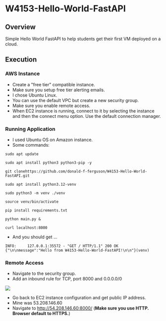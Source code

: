 # W4153-Hello-World-FastAPI

## Overview

Simple Hello World FastAPI to help students get their first VM deployed on a cloud.

## Execution

### AWS Instance

- Create a "free tier" compatible instance.
- Make sure you setup free tier alerting emails.
- I chose Ubuntu Linux.
- You can use the default VPC but create a new security group.
- Make sure you enable remote access.
- When EC2 instance is running, connect to it by selecting the instance and then
the connect menu option. Use the default connection manager.

### Running Application

- I used Ubuntu OS on Amazon instance.
- Some commands:
```
sudo apt update

sudo apt install python3 python3-pip -y

git clonehttps://github.com/donald-f-ferguson/W4153-Hello-World-FastAPI.git

sudo apt install python3.12-venv

sudo python3 -m venv ./venv

source venv/bin/activate

pip install requirements.txt

python main.py &

curl localhost:8000

```
- And you should get ...
```
INFO:     127.0.0.1:35572 - "GET / HTTP/1.1" 200 OK
{"\n\nmessage":"Hello from W4153-Hello-World-FastAPI!\n\n"}(venv)
```

### Remote Access

- Navigate to the security group.
- Add an inbound rule for TCP, port 8000 and 0.0.0.0/0

<img src="inbound-rules.jpg">

- Go back to EC2 instance configuration and get public IP address.
- Mine was 53.208.146.60
- Navigate to http://54.208.146.60:8000/ (__Make sure you use HTTP. Browser default to HTTPS.__)






